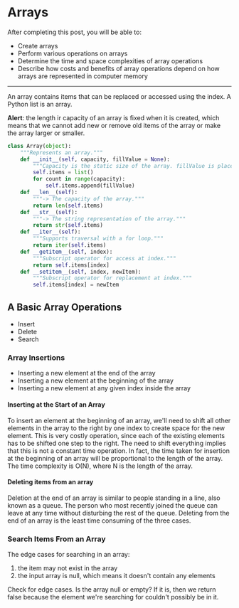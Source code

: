 # Arrays

After completing this post, you will be able to:
* Create arrays
* Perform various operations on arrays
* Determine the time and space complexities of array operations
* Describe how costs and benefits of array operations depend on how arrays are 
represented in computer memory
-----------------------------

An array contains items that can be replaced or accessed using the index. 
A Python list is an array. 

__Alert__: the length ir capacity of an array is fixed when it is created, 
which means that we cannot add new or remove old items of the array or make 
the array larger or smaller.

```python
class Array(object):
    """Represents an array."""
    def __init__(self, capacity, fillValue = None):
        """Capacity is the static size of the array. fillValue is placed at each position."""
        self.items = list()
        for count in range(capacity):
            self.items.append(fillValue)
    def __len__(self):
        """-> The capacity of the array."""
        return len(self.items)
    def __str__(self):
        """-> The string representation of the array."""
        return str(self.items)
    def __iter__(self):
        """Supports traversal with a for loop."""
        return iter(self.items)
    def __getitem__(self, index):
        """Subscript operator for access at index."""
        return self.items[index]
    def __setitem__(self, index, newItem):
        """Subscript operator for replacement at index."""
        self.items[index] = newItem
```
## A Basic Array Operations
* Insert 
* Delete
* Search

### Array Insertions
* Inserting a new element at the end of the array
* Inserting a new element at the beginning of the array
* Inserting a new element at any given index inside the array

#### Inserting at the Start of an Array
To insert an element at the beginning of an array, we'll need to shift all other 
elements in the array to the right by one index to create space for the new element.
This is very costly operation, since each of the existing elements has to be shifted
one step to the right. The need to shift everything implies that this is not a 
constant time operation. In fact, the time taken for insertion at the beginning of
an array will be proportional to the length of the array. The time complexity is 
O(N), where N is the length of the array.


#### Deleting items from an array

Deletion at the end of an array is similar to people standing in a line,
also known as a queue. The person who most recently joined the queue can 
leave at any time without disturbing the rest of the queue. Deleting from
the end of an array is the least time consuming of the three cases.


### Search Items From an Array

The edge cases for searching in an array:
1. the item may not exist in the array
2. the input array is null, which means it doesn't contain any elements

Check for edge cases. Is the array null or empty?
If it is, then we return false because the element we're
searching for couldn't possibly be in it.




